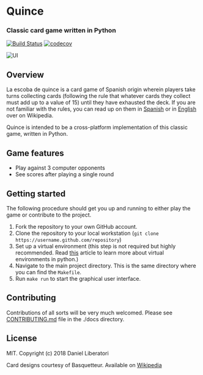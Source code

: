 # Quince
### Classic card game written in Python
[![Build Status](https://travis-ci.com/garroadran/quince.svg?branch=master)](https://travis-ci.com/garroadran/quince) [![codecov](https://codecov.io/gh/garroadran/quince/branch/master/graph/badge.svg)](https://codecov.io/gh/garroadran/quince)


![UI](https://garroadran.github.io/quince/docs/main_ui.png)


## Overview

La escoba de quince is a card game of Spanish origin wherein players take turns collecting cards
(following the rule that whatever cards they collect must add up to a value of 15) until they have
exhausted the deck. If you are not familiar with the rules, you can read up on them in [Spanish](https://es.wikipedia.org/wiki/Escoba_del_15)
or in [English](https://en.wikipedia.org/wiki/Escoba) over on Wikipedia.

Quince is intended to be a cross-platform implementation of this classic game, written in Python.

## Game features 
- Play against 3 computer opponents
- See scores after playing a single round

## Getting started

The following procedure should get you up and running to either play the game or contribute to the project.

1. Fork the repository to your own GitHub account.
2. Clone the repository to your local workstation (`git clone https://username.github.com/repository`)
3. Set up a virtual environment (this step is not required but highly recommended. Read [this](https://docs.python-guide.org/dev/virtualenvs/)
article to learn more about virtual environments in python.)
4. Navigate to the main project directory. This is the same directory where you can find the `Makefile`.
5. Run `make run` to start the graphical user interface.


## Contributing

Contributions of all sorts will be very much welcomed. Please see [CONTRIBUTING.md](https://github.com/garroadran/quince/blob/master/docs/CONTRIBUTING.md) file in the ./docs directory.

## License

MIT. Copyright (c) 2018 Daniel Liberatori

Card designs courtesy of Basquetteur. Available on [Wikipedia](https://commons.wikimedia.org/wiki/File:Baraja_espa%C3%B1ola_completa.png)